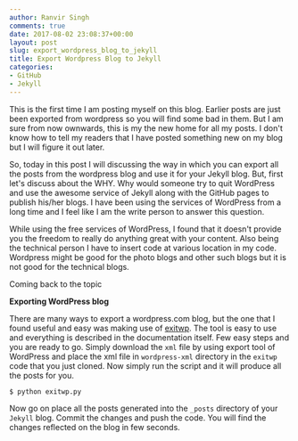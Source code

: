 ```yaml
---
author: Ranvir Singh
comments: true
date: 2017-08-02 23:08:37+00:00
layout: post
slug: export_wordpress_blog_to_jekyll
title: Export Wordpress Blog to Jekyll
categories:
- GitHub
- Jekyll
---
```


This is the first time I am posting myself on this blog. Earlier posts are just been exported from wordpress so you will find some bad in them. But I am sure from now ownwards, this is my the new home for all my posts. I don't know how to tell my readers that I have posted something new on my blog but I will figure it out later.

So, today in this post I will discussing the way in which you can export all the posts from the wordpress blog and use it for your Jekyll blog. But, first let's discuss about the WHY. Why would someone try to quit WordPress and use the awesome service of Jekyll along with the GitHub pages to publish his/her blogs. I have been using the services of WordPress from a long time and I feel like I am the write person to answer this question.

While using the free services of WordPress, I found that it doesn't provide you the freedom to really do anything great with your content. Also being the technical person I have to insert code at various location in my code. Wordpress might be good for the photo blogs and other such blogs but it is not good for the technical blogs.

Coming back to the topic

**Exporting WordPress blog**

There are many ways to export a wordpress.com blog, but the one that I found useful and easy was making use of [exitwp](https://github.com/thomasf/exitwp). The tool is easy to use and everything is described in the documentation itself. Few easy steps and you are ready to go. Simply download the `xml` file by using export tool of WordPress and place the xml file in `wordpress-xml` directory in the `exitwp` code that you just cloned. Now simply run the script and it will produce all the posts for you.

```
$ python exitwp.py
```

Now go on place all the posts generated into the `_posts` directory of your `Jekyll` blog. Commit the changes and push the code. You will find the changes reflected on the blog in few seconds.
